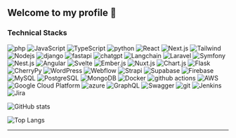
## Welcome to my profile :clap:  

### Technical Stacks  

<p>  
  <img alt="php" src="https://img.shields.io/badge/-PHP-454dc4?style=flat-square&logo=php&logoColor=white" />  
  <img alt="JavaScript" src="https://img.shields.io/badge/-JavaScript-A17ECE?style=flat-square&logo=javascript&logoColor=white" />  
  <img alt="TypeScript" src="https://img.shields.io/badge/-TypeScript-007ACC?style=flat-square&logo=typescript&logoColor=white" />  
  <img alt="python" src="https://img.shields.io/badge/-Python-F9A03C?style=flat-square&logo=python&logoColor=white" />  
  <img alt="React" src="https://img.shields.io/badge/-React-45b8d8?style=flat-square&logo=react&logoColor=white" />  
  <img alt="Next.js" src="https://img.shields.io/badge/-Next.js-764ABC?style=flat-square&logo=next.js&logoColor=white" />  
  <img alt="Tailwind" src="https://img.shields.io/badge/-TailwndCSS-007ACC?style=flat-square&logo=tailwindcss&logoColor=white" />  
  <img alt="Nodejs" src="https://img.shields.io/badge/-Nodejs-43853d?style=flat-square&logo=Node.js&logoColor=white" />  
  <img alt="django" src="https://img.shields.io/badge/-Django-E34F26?style=flat-square&logo=django&logoColor=white" />  
  <img alt="fastapi" src="https://img.shields.io/badge/-FastAPI-db7092?style=flat-square&logo=fastapi&logoColor=white" />  
  <img alt="chatgpt" src="https://img.shields.io/badge/-Chatgpt-CC6699?style=flat-square&logo=openai&logoColor=white" />  
  <img alt="Langchain" src="https://img.shields.io/badge/-Langchain-ea2845?style=flat-square&logo=Langchain&logoColor=white" />  


  <img alt="Laravel" src="https://img.shields.io/badge/-Laravel-FF2D20?style=flat-square&logo=laravel&logoColor=white" />  
  <img alt="Symfony" src="https://img.shields.io/badge/-Symfony-000000?style=flat-square&logo=symfony&logoColor=white" />  
  <img alt="Nest.js" src="https://img.shields.io/badge/-Nest.js-E0234E?style=flat-square&logo=nestjs&logoColor=white" />  
  <img alt="Angular" src="https://img.shields.io/badge/-Angular-DD0031?style=flat-square&logo=angular&logoColor=white" />  
  <img alt="Svelte" src="https://img.shields.io/badge/-Svelte-FF3E00?style=flat-square&logo=svelte&logoColor=white" />  
  <img alt="Ember.js" src="https://img.shields.io/badge/-Ember.js-E04E39?style=flat-square&logo=emberdotjs&logoColor=white" />  
  <img alt="Nuxt.js" src="https://img.shields.io/badge/-Nuxt.js-00DC82?style=flat-square&logo=nuxtdotjs&logoColor=white" />  
  <img alt="Chart.js" src="https://img.shields.io/badge/-Chart.js-FF6384?style=flat-square&logo=chartdotjs&logoColor=white" />  
  <img alt="Flask" src="https://img.shields.io/badge/-Flask-000000?style=flat-square&logo=flask&logoColor=white" />  
  <img alt="CherryPy" src="https://img.shields.io/badge/-CherryPy-dedede?style=flat-square&logo=cherrypy&logoColor=black" />  
  <img alt="WordPress" src="https://img.shields.io/badge/-WordPress-21759B?style=flat-square&logo=wordpress&logoColor=white" />  
  <img alt="Webflow" src="https://img.shields.io/badge/-Webflow-4353FF?style=flat-square&logo=webflow&logoColor=white" />  
  <img alt="Strapi" src="https://img.shields.io/badge/-Strapi-2E7EEA?style=flat-square&logo=strapi&logoColor=white" />  
  <img alt="Supabase" src="https://img.shields.io/badge/-Supabase-3FCF8E?style=flat-square&logo=supabase&logoColor=white" />  
  <img alt="Firebase" src="https://img.shields.io/badge/-Firebase-FFCA28?style=flat-square&logo=firebase&logoColor=black" />  

  <img alt="MySQL" src="https://img.shields.io/badge/-MySQL-F7B93E?style=flat-square&logo=MySQL&logoColor=white" />  
  <img alt="PostgreSQL" src="https://img.shields.io/badge/-PostgreSQL-430098?style=flat-square&logo=PostgreSQL&logoColor=white" />  
  <img alt="MongoDB" src="https://img.shields.io/badge/-MongoDB-13aa52?style=flat-square&logo=mongodb&logoColor=white" />  
  <img alt="Docker" src="https://img.shields.io/badge/-Docker-46a2f1?style=flat-square&logo=docker&logoColor=white" />  
  <img alt="github actions" src="https://img.shields.io/badge/-Github_Actions-2088FF?style=flat-square&logo=github-actions&logoColor=white" />  
  <img alt="AWS" src="https://img.shields.io/badge/-AWS-EC4A3F?style=flat-square&logo=amazon&logoColor=white" />  
  <img alt="Google Cloud Platform" src="https://img.shields.io/badge/-Google_Cloud_Platform-1a73e8?style=flat-square&logo=google-cloud&logoColor=white" />  
  <img alt="azure" src="https://img.shields.io/badge/-Azure-FB542B?style=flat-square&logo=&logoColor=white" />  
  <img alt="GraphQL" src="https://img.shields.io/badge/-GraphQL-E10098?style=flat-square&logo=graphql&logoColor=white" />  
  <img alt="Swagger" src="https://img.shields.io/badge/-Swagger-311C87?style=flat-square&logo=Swagger&logoColor=white" />  
  <img alt="git" src="https://img.shields.io/badge/-Git-F05032?style=flat-square&logo=git&logoColor=white" />  
  <img alt="Jenkins" src="https://img.shields.io/badge/-Jenkins-B7178C?style=flat-square&logo=Jenkins&logoColor=white" />  
  <img alt="Jira" src="https://img.shields.io/badge/-Jira-ea2845?style=flat-square&logo=Jira&logoColor=white" />  
</p>  

![GitHub stats](https://github-readme-stats.vercel.app/api?username=yetimnew&show_icons=true&theme=radical)  

![Top Langs](https://github-readme-stats.vercel.app/api/top-langs/?username=yetimnew&layout=donut)  

************  
